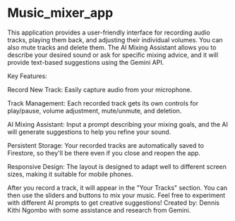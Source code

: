 # Music_mixer_app
This application provides a user-friendly interface for recording audio tracks, playing them back, and adjusting their individual volumes. You can also mute tracks and delete them. The AI Mixing Assistant allows you to describe your desired sound or ask for specific mixing advice, and it will provide text-based suggestions using the Gemini API.

Key Features:

Record New Track: Easily capture audio from your microphone.

Track Management: Each recorded track gets its own controls for play/pause, volume adjustment, mute/unmute, and deletion.

AI Mixing Assistant: Input a prompt describing your mixing goals, and the AI will generate suggestions to help you refine your sound.

Persistent Storage: Your recorded tracks are automatically saved to Firestore, so they'll be there even if you close and reopen the app.

Responsive Design: The layout is designed to adapt well to different screen sizes, making it suitable for mobile phones.

After you record a track, it will appear in the "Your Tracks" section. You can then use the sliders and buttons to mix your music. Feel free to experiment with different AI prompts to get creative suggestions!
Created by: Dennis Kithi Ngombo with some assistance and research from Gemini.
